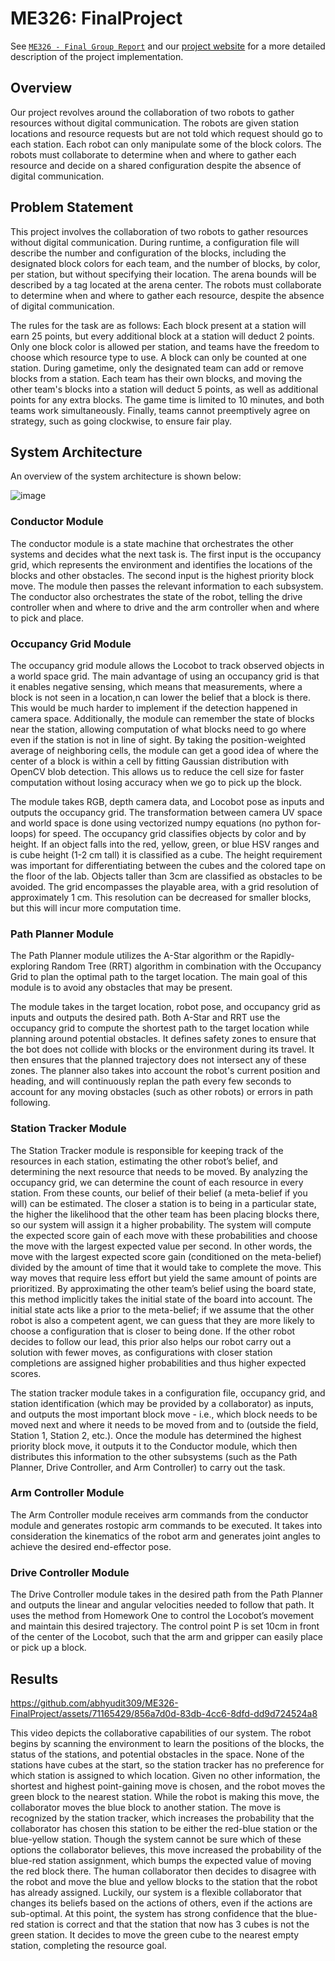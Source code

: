 # ME326: FinalProject

See [`ME326 - Final Group Report`](https://github.com/abhyudit309/ME326-FinalProject/blob/main/ME326%20-%20Final%20Group%20Report.pdf) and our [project website](https://sites.google.com/stanford.edu/me-326-final-project-team-2/home) for a more detailed description of the project implementation.

## Overview

Our project revolves around the collaboration of two robots to gather resources without digital communication. The robots are given station locations and resource requests but are not told which request should go to each station. Each robot can only manipulate some of the block colors. The robots must collaborate to determine when and where to gather each resource and decide on a shared configuration despite the absence of digital communication.

## Problem Statement

This project involves the collaboration of two robots to gather resources without digital communication. During runtime, a configuration file will describe the number and configuration of the blocks, including the designated block colors for each team, and the number of blocks, by color, per station, but without specifying their location. The arena bounds will be described by a tag located at the arena center. The robots must collaborate to determine when and where to gather each resource, despite the absence of digital communication.

The rules for the task are as follows: Each block present at a station will earn 25 points, but every additional block at a station will deduct 2 points. Only one block color is allowed per station, and teams have the freedom to choose which resource type to use. A block can only be counted at one station. During gametime, only the designated team can add or remove blocks from a station. Each team has their own blocks, and moving the other team's blocks into a station will deduct 5 points, as well as additional points for any extra blocks. The game time is limited to 10 minutes, and both teams work simultaneously. Finally, teams cannot preemptively agree on strategy, such as going clockwise, to ensure fair play.

## System Architecture

An overview of the system architecture is shown below:

![image](https://i.imgur.com/nKLskFs.png)

### Conductor Module

The conductor module is a state machine that orchestrates the other systems and decides what the next task is. The first input is the occupancy grid, which represents the environment and identifies the locations of the blocks and other obstacles. The second input is the highest priority block move. The module then passes the relevant information to each subsystem. The conductor also orchestrates the state of the robot, telling the drive controller when and where to drive and the arm controller when and where to pick and place.

### Occupancy Grid Module

The occupancy grid module allows the Locobot to track observed objects in a world space grid. The main advantage of using an occupancy grid is that it enables negative sensing, which means that measurements, where a block is not seen in a location,n can lower the belief that a block is there. This would be much harder to implement if the detection happened in camera space. Additionally, the module can remember the state of blocks near the station, allowing computation of what blocks need to go where even if the station is not in line of sight. By taking the position-weighted average of neighboring cells, the module can get a good idea of where the center of a block is within a cell by fitting Gaussian distribution with OpenCV blob detection. This allows us to reduce the cell size for faster computation without losing accuracy when we go to pick up the block.

The module takes RGB, depth camera data, and Locobot pose as inputs and outputs the occupancy grid. The transformation between camera UV space and world space is done using vectorized numpy equations (no python for-loops) for speed. The occupancy grid classifies objects by color and by height. If an object falls into the red, yellow, green, or blue HSV ranges and is cube height (1-2 cm tall) it is classified as a cube. The height requirement was important for differentiating between the cubes and the colored tape on the floor of the lab. Objects taller than 3cm are classified as obstacles to be avoided.  The grid encompasses the playable area, with a grid resolution of approximately 1 cm. This resolution can be decreased for smaller blocks, but this will incur more computation time. 

### Path Planner Module

The Path Planner module utilizes the A-Star algorithm or the Rapidly-exploring Random Tree (RRT) algorithm in combination with the Occupancy Grid to plan the optimal path to the target location. The main goal of this module is to avoid any obstacles that may be present. 

The module takes in the target location, robot pose, and occupancy grid as inputs and outputs the desired path. Both A-Star and RRT use the occupancy grid to compute the shortest path to the target location while planning around potential obstacles. It defines safety zones to ensure that the bot does not collide with blocks or the environment during its travel. It then ensures that the planned trajectory does not intersect any of these zones.  The planner also takes into account the robot's current position and heading, and will continuously replan the path every few seconds to account for any moving obstacles (such as other robots) or errors in path following. 

### Station Tracker Module

The Station Tracker module is responsible for keeping track of the resources in each station, estimating the other robot’s belief, and determining the next resource that needs to be moved. By analyzing the occupancy grid, we can determine the count of each resource in every station. From these counts, our belief of their belief (a meta-belief if you will) can be estimated. The closer a station is to being in a particular state, the higher the likelihood that the other team has been placing blocks there, so our system will assign it a higher probability. The system will compute the expected score gain of each move with these probabilities and choose the move with the largest expected value per second. In other words, the move with the largest expected score gain (conditioned on the meta-belief) divided by the amount of time that it would take to complete the move. This way moves that require less effort but yield the same amount of points are prioritized. By approximating the other team’s belief using the board state, this method implicitly takes the initial state of the board into account. The initial state acts like a prior to the meta-belief; if we assume that the other robot is also a competent agent, we can guess that they are more likely to choose a configuration that is closer to being done. If the other robot decides to follow our lead, this prior also helps our robot carry out a solution with fewer moves, as configurations with closer station completions are assigned higher probabilities and thus higher expected scores.

The station tracker module takes in a configuration file, occupancy grid, and station identification (which may be provided by a collaborator) as inputs, and outputs the most important block move - i.e., which block needs to be moved next and where it needs to be moved from and to (outside the field, Station 1, Station 2, etc.). Once the module has determined the highest priority block move, it outputs it to the Conductor module, which then distributes this information to the other subsystems (such as the Path Planner, Drive Controller, and Arm Controller) to carry out the task.

### Arm Controller Module

The Arm Controller module receives arm commands from the conductor module and generates rostopic arm commands to be executed. It takes into consideration the kinematics of the robot arm and generates joint angles to achieve the desired end-effector pose.

### Drive Controller Module

The Drive Controller module takes in the desired path from the Path Planner and outputs the linear and angular velocities needed to follow that path. It uses the method from Homework One to control the Locobot’s movement and maintain this desired trajectory. The control point P is set 10cm in front of the center of the Locobot, such that the arm and gripper can easily place or pick up a block.

## Results

https://github.com/abhyudit309/ME326-FinalProject/assets/71165429/856a7d0d-83db-4cc6-8dfd-dd9d724524a8

This video depicts the collaborative capabilities of our system. The robot begins by scanning the environment to learn the positions of the blocks, the status of the stations, and potential obstacles in the space. None of the stations have cubes at the start, so the station tracker has no preference for which station is assigned to which location. Given no other information, the shortest and highest point-gaining move is chosen, and the robot moves the green block to the nearest station. While the robot is making this move, the collaborator moves the blue block to another station. The move is recognized by the station tracker, which increases the probability that the collaborator has chosen this station to be either the red-blue station or the blue-yellow station. Though the system cannot be sure which of these options the collaborator believes, this move increased the probability of the blue-red station assignment, which bumps the expected value of moving the red block there. The human collaborator then decides to disagree with the robot and move the blue and yellow blocks to the station that the robot has already assigned. Luckily, our system is a flexible collaborator that changes its beliefs based on the actions of others, even if the actions are sub-optimal. At this point, the system has strong confidence that the blue-red station is correct and that the station that now has 3 cubes is not the green station. It decides to move the green cube to the nearest empty station, completing the resource goal.
